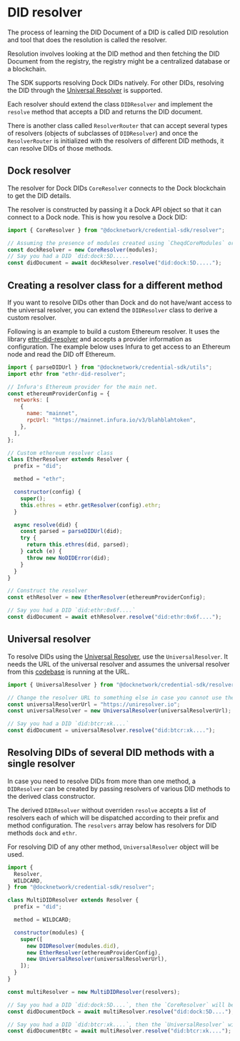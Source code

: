 # DID resolver

The process of learning the DID Document of a DID is called DID resolution and tool that does the resolution is called the
resolver.

Resolution involves looking at the DID method and then fetching the DID Document from the registry, the registry
might be a centralized database or a blockchain.

The SDK supports resolving Dock DIDs natively. For other DIDs, resolving the DID through the
[Universal Resolver](https://uniresolver.io) is supported.

Each resolver should extend the class `DIDResolver` and implement the `resolve` method that accepts a DID and returns the
DID document.

There is another class called `ResolverRouter` that can accept several types of resolvers (objects of subclasses
of `DIDResolver`) and once the `ResolverRouter` is initialized with the resolvers of different DID methods, it can resolve
DIDs of those methods.

## Dock resolver

The resolver for Dock DIDs `CoreResolver` connects to the Dock blockchain to get the DID details.

The resolver is constructed by passing it a Dock API object so that it can connect to a Dock node.
This is how you resolve a Dock DID:

```js
import { CoreResolver } from "@docknetwork/credential-sdk/resolver";

// Assuming the presence of modules created using `CheqdCoreModules` or `DockCoreModules` from the API object.
const dockResolver = new CoreResolver(modules);
// Say you had a DID `did:dock:5D.....`
const didDocument = await dockResolver.resolve("did:dock:5D.....");
```

## Creating a resolver class for a different method

If you want to resolve DIDs other than Dock and do not have/want access to the universal resolver, you can extend the
`DIDResolver` class to derive a custom resolver.

Following is an example to build a custom Ethereum resolver. It uses the library
[ethr-did-resolver](https://github.com/decentralized-identity/ethr-did-resolver) and accepts a provider information
as configuration. The example below uses Infura to get access to an Ethereum node and read the DID off Ethereum.

```js
import { parseDIDUrl } from "@docknetwork/credential-sdk/utils";
import ethr from "ethr-did-resolver";

// Infura's Ethereum provider for the main net.
const ethereumProviderConfig = {
  networks: [
    {
      name: "mainnet",
      rpcUrl: "https://mainnet.infura.io/v3/blahblahtoken",
    },
  ],
};

// Custom ethereum resolver class
class EtherResolver extends Resolver {
  prefix = "did";

  method = "ethr";

  constructor(config) {
    super();
    this.ethres = ethr.getResolver(config).ethr;
  }

  async resolve(did) {
    const parsed = parseDIDUrl(did);
    try {
      return this.ethres(did, parsed);
    } catch (e) {
      throw new NoDIDError(did);
    }
  }
}

// Construct the resolver
const ethResolver = new EtherResolver(ethereumProviderConfig);

// Say you had a DID `did:ethr:0x6f....`
const didDocument = await ethResolver.resolve("did:ethr:0x6f....");
```

## Universal resolver

To resolve DIDs using the [Universal Resolver](https://uniresolver.io), use the `UniversalResolver`. It needs the URL
of the universal resolver and assumes the universal resolver from this [codebase](https://github.com/decentralized-identity/universal-resolver)
is running at the URL.

```js
import { UniversalResolver } from "@docknetwork/credential-sdk/resolver";

// Change the resolver URL to something else in case you cannot use the resolver at https://uniresolver.io
const universalResolverUrl = "https://uniresolver.io";
const universalResolver = new UniversalResolver(universalResolverUrl);

// Say you had a DID `did:btcr:xk....`
const didDocument = universalResolver.resolve("did:btcr:xk....");
```

## Resolving DIDs of several DID methods with a single resolver

In case you need to resolve DIDs from more than one method, a `DIDResolver` can be created by passing
resolvers of various DID methods to the derived class constructor.

The derived `DIDResolver` without overriden `resolve` accepts a list of resolvers each of which
will be dispatched according to their prefix and method configuration. The `resolvers` array below
has resolvers for DID methods `dock` and `ethr`.

For resolving DID of any other method, `UniversalResolver` object will be used.

```js
import {
  Resolver,
  WILDCARD,
} from "@docknetwork/credential-sdk/resolver";

class MultiDIDResolver extends Resolver {
  prefix = "did";

  method = WILDCARD;

  constructor(modules) {
    super([
      new DIDResolver(modules.did),
      new EtherResolver(ethereumProviderConfig),
      new UniversalResolver(universalResolverUrl),
    ]);
  }
}

const multiResolver = new MultiDIDResolver(resolvers);

// Say you had a DID `did:dock:5D....`, then the `CoreResolver` will be used as there a resolver for Dock DID.
const didDocumentDock = await multiResolver.resolve("did:dock:5D....");

// Say you had a DID `did:btcr:xk....`, then the `UniversalResolver` will be used as there is no resolver for BTC DID.
const didDocumentBtc = await multiResolver.resolve("did:btcr:xk....");
```
